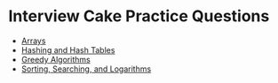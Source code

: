 # Interview Cake Practice Questions

- [Arrays](https://github.com/hungrypc/notes/blob/master/root/interview_cake/arrays.md)
- [Hashing and Hash Tables](https://github.com/hungrypc/notes/blob/master/root/interview_cake/hash.md)
- [Greedy Algorithms](https://github.com/hungrypc/notes/blob/master/root/interview_cake/greedy.md)
- [Sorting, Searching, and Logarithms](https://github.com/hungrypc/notes/blob/master/root/interview_cake/sorting_searching.md)